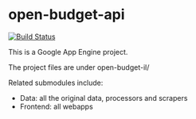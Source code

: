 open-budget-api
===============
[![Build Status](https://travis-ci.org/OpenBudget/open-budget-api.svg?branch=master)](https://travis-ci.org/OpenBudget/open-budget-api)

This is a Google App Engine project.

The project files are under open-budget-il/

Related submodules include:
- Data: all the original data, processors and scrapers
- Frontend: all webapps 
